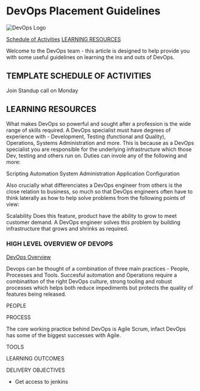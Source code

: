 
# DevOps Placement Guidelines


![DevOps Logo](https://www.google.com/url?sa=i&source=images&cd=&cad=rja&uact=8&ved=2ahUKEwiWgqbDuIvgAhXd6OAKHao_B0YQjRx6BAgBEAU&url=https%3A%2F%2Fwww.xactplacements.co.uk%2Fwhat-is-devops-a-recruiters-perspective%2F&psig=AOvVaw1Af5dVcqGHhjd2lhmxU06f&ust=1548591840700088)


[Schedule of Activities](#TEMPLATE-SCHEDULE-OF-ACTIVITIES)
[LEARNING RESOURCES](#LEARNING-RESOURCES)

 Welcome to the DevOps team - this article is designed to help provide you with some useful guidelines on learning the ins and outs of DevOps. 


## TEMPLATE SCHEDULE OF ACTIVITIES


Join Standup call on Monday 



## LEARNING RESOURCES 

What makes DevOps so powerful and sought after a profession is the wide range of skills required. A DevOps specialist must have degrees of experience with - Development, Testing (functional and Quality), Operations, Systems Administration and more. This is because as a DevOps specialist you are responsible for the underlying infrastructure which those Dev, testing and others run on. Duties can invole any of the following and more: 

Scripting 
Automation
System Administration 
Application Configuration


Also crucially what differenciates a DevOps engineer from others is the close relation to business, so much so that DevOps engineers often have to think laterally as how to help solve problems from the following points of view:

Scalability 
Does this feature, product have the ability to grow to meet customer demand. A DevOps engineer solves this problem by building infrastructure that grows and shrinks as required.


### HIGH LEVEL OVERVIEW OF DEVOPS 

[DevOps Overview](https://www.guru99.com/devops-tutorial.html)


Devops can be thought of a combination of three main practices - People, Processes and Tools. Succesful automation and Operations require a combinatiton of the right DevOps culture, strong tooling and robust processes which helps both reduce impediments but protects the quality of features being released.


PEOPLE

PROCESS

The core working practice behind DevOps is Agile Scrum, infact DevOps has some of the biggest successes with Agile. 


TOOLS







LEARNING OUTCOMES 




DELIVERY OBJECTIVES 

- Get access to jenkins 